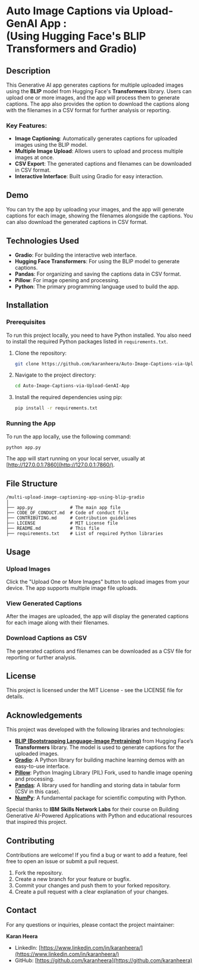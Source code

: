 # Auto Image Captions via Upload-GenAI App : <br> (Using Hugging Face's BLIP Transformers and Gradio)

## Description

This Generative AI app generates captions for multiple uploaded images using the **BLIP** model from Hugging Face's **Transformers** library. Users can upload one or more images, and the app will process them to generate captions. The app also provides the option to download the captions along with the filenames in a CSV format for further analysis or reporting.

### Key Features:
- **Image Captioning**: Automatically generates captions for uploaded images using the BLIP model.
- **Multiple Image Upload**: Allows users to upload and process multiple images at once.
- **CSV Export**: The generated captions and filenames can be downloaded in CSV format.
- **Interactive Interface**: Built using Gradio for easy interaction.

## Demo

You can try the app by uploading your images, and the app will generate captions for each image, showing the filenames alongside the captions. You can also download the generated captions in CSV format.

## Technologies Used

- **Gradio**: For building the interactive web interface.
- **Hugging Face Transformers**: For using the BLIP model to generate captions.
- **Pandas**: For organizing and saving the captions data in CSV format.
- **Pillow**: For image opening and processing.
- **Python**: The primary programming language used to build the app.

## Installation

### Prerequisites

To run this project locally, you need to have Python installed. You also need to install the required Python packages listed in `requirements.txt`.

1. Clone the repository:
   ```bash
   git clone https://github.com/karanheera/Auto-Image-Captions-via-Upload-GenAI-App.git
   ```

2. Navigate to the project directory:
   ```bash
   cd Auto-Image-Captions-via-Upload-GenAI-App
   ```

3. Install the required dependencies using pip:
   ```bash
   pip install -r requirements.txt
   ```

### Running the App

To run the app locally, use the following command:
```bash
python app.py
```
The app will start running on your local server, usually at [http://127.0.0.1:7860](http://127.0.0.1:7860/).

## File Structure

```plaintext
/multi-upload-image-captioning-app-using-blip-gradio
│
├── app.py              # The main app file
├── CODE_OF_CONDUCT.md  # Code of conduct file
├── CONTRIBUTING.md     # Contribution guidelines
├── LICENSE             # MIT License file
├── README.md           # This file
├── requirements.txt    # List of required Python libraries
```

## Usage

### Upload Images
Click the "Upload One or More Images" button to upload images from your device. The app supports multiple image file uploads. 

### View Generated Captions
After the images are uploaded, the app will display the generated captions for each image along with their filenames.

### Download Captions as CSV
The generated captions and filenames can be downloaded as a CSV file for reporting or further analysis.

## License

This project is licensed under the MIT License - see the LICENSE file for details.

## Acknowledgements

This project was developed with the following libraries and technologies:

- **[BLIP (Bootstrapping Language-Image Pretraining)](https://huggingface.co/Salesforce/blip-image-captioning-base)** from Hugging Face’s **Transformers** library. The model is used to generate captions for the uploaded images.
- **[Gradio](https://gradio.app/)**: A Python library for building machine learning demos with an easy-to-use interface.
- **[Pillow](https://python-pillow.org/)**: Python Imaging Library (PIL) Fork, used to handle image opening and processing.
- **[Pandas](https://pandas.pydata.org/)**: A library used for handling and storing data in tabular form (CSV in this case).
- **[NumPy](https://numpy.org/)**: A fundamental package for scientific computing with Python.

Special thanks to **IBM Skills Network Labs** for their course on Building Generative AI-Powered Applications with Python and educational resources that inspired this project.

## Contributing

Contributions are welcome! If you find a bug or want to add a feature, feel free to open an issue or submit a pull request.

1. Fork the repository.
2. Create a new branch for your feature or bugfix.
3. Commit your changes and push them to your forked repository.
4. Create a pull request with a clear explanation of your changes.

## Contact

For any questions or inquiries, please contact the project maintainer:

**Karan Heera**  
- LinkedIn: [https://www.linkedin.com/in/karanheera/](https://www.linkedin.com/in/karanheera/)  
- GitHub: [https://github.com/karanheera](https://github.com/karanheera)
